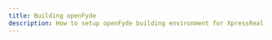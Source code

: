 ```yaml
---
title: Building openFyde
description: How to setup openFyde building environment for XpressReal SBC.
---
```

